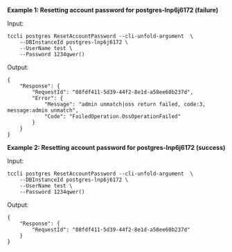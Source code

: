 **Example 1: Resetting account password for postgres-lnp6j6172 (failure)**



Input: 

```
tccli postgres ResetAccountPassword --cli-unfold-argument  \
    --DBInstanceId postgres-lnp6j6172 \
    --UserName test \
    --Password 1234qwer()
```

Output: 
```
{
    "Response": {
        "RequestId": "08fdf411-5d39-44f2-8e1d-a58ee60b237d",
        "Error": {
            "Message": "admin unmatch|oss return failed, code:3, message:admin unmatch",
            "Code": "FailedOperation.OssOperationFailed"
        }
    }
}
```

**Example 2: Resetting account password for postgres-lnp6j6172 (success)**



Input: 

```
tccli postgres ResetAccountPassword --cli-unfold-argument  \
    --DBInstanceId postgres-lnp6j6172 \
    --UserName test \
    --Password 1234qwer()
```

Output: 
```
{
    "Response": {
        "RequestId": "08fdf411-5d39-44f2-8e1d-a58ee60b237d"
    }
}
```

